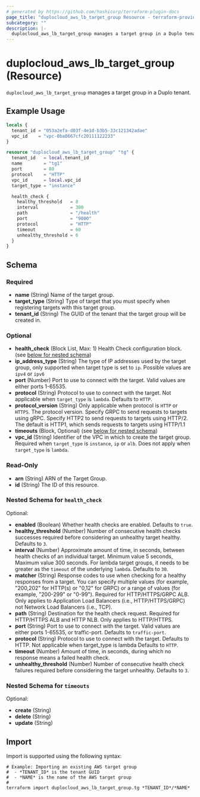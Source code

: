 ```yaml
---
# generated by https://github.com/hashicorp/terraform-plugin-docs
page_title: "duplocloud_aws_lb_target_group Resource - terraform-provider-duplocloud"
subcategory: ""
description: |-
  duplocloud_aws_lb_target_group manages a target group in a Duplo tenant.
---
```


# duplocloud_aws_lb_target_group (Resource)

`duplocloud_aws_lb_target_group` manages a target group in a Duplo tenant.

## Example Usage

```terraform
locals {
  tenant_id = "053a2efa-d03f-4e1d-b3b5-33c121342adae"
  vpc_id    = "vpc-0ba0667cfc20111122233"
}

resource "duplocloud_aws_lb_target_group" "tg" {
  tenant_id   = local.tenant_id
  name        = "tg1"
  port        = 80
  protocol    = "HTTP"
  vpc_id      = local.vpc_id
  target_type = "instance"

  health_check {
    healthy_threshold   = 8
    interval            = 300
    path                = "/health"
    port                = "9000"
    protocol            = "HTTP"
    timeout             = 60
    unhealthy_threshold = 6
  }
}
```

<!-- schema generated by tfplugindocs -->
## Schema

### Required

- **name** (String) Name of the target group.
- **target_type** (String) Type of target that you must specify when registering targets with this target group.
- **tenant_id** (String) The GUID of the tenant that the target group will be created in.

### Optional

- **health_check** (Block List, Max: 1) Health Check configuration block. (see [below for nested schema](#nestedblock--health_check))
- **ip_address_type** (String) The type of IP addresses used by the target group, only supported when target type is set to `ip`. Possible values are `ipv4` or `ipv6`
- **port** (Number) Port to use to connect with the target. Valid values are either ports 1-65535.
- **protocol** (String) Protocol to use to connect with the target. Not applicable when `target_type` is `lambda`. Defaults to `HTTP`.
- **protocol_version** (String) Only applicable when protocol is `HTTP` or `HTTPS`. The protocol version. Specify GRPC to send requests to targets using gRPC. Specify HTTP2 to send requests to targets using HTTP/2. The default is HTTP1, which sends requests to targets using HTTP/1.1
- **timeouts** (Block, Optional) (see [below for nested schema](#nestedblock--timeouts))
- **vpc_id** (String) Identifier of the VPC in which to create the target group. Required when `target_type` is `instance`, `ip` or `alb`. Does not apply when `target_type` is `lambda`.

### Read-Only

- **arn** (String) ARN of the Target Group.
- **id** (String) The ID of this resource.

<a id="nestedblock--health_check"></a>
### Nested Schema for `health_check`

Optional:

- **enabled** (Boolean) Whether health checks are enabled. Defaults to `true`.
- **healthy_threshold** (Number) Number of consecutive health checks successes required before considering an unhealthy target healthy. Defaults to `3`.
- **interval** (Number) Approximate amount of time, in seconds, between health checks of an individual target. Minimum value 5 seconds, Maximum value 300 seconds. For lambda target groups, it needs to be greater as the `timeout` of the underlying `lambda`. Defaults to `30`.
- **matcher** (String) Response codes to use when checking for a healthy responses from a target. You can specify multiple values (for example, "200,202" for HTTP(s) or "0,12" for GRPC) or a range of values (for example, "200-299" or "0-99"). Required for HTTP/HTTPS/GRPC ALB. Only applies to Application Load Balancers (i.e., HTTP/HTTPS/GRPC) not Network Load Balancers (i.e., TCP).
- **path** (String) Destination for the health check request. Required for HTTP/HTTPS ALB and HTTP NLB. Only applies to HTTP/HTTPS.
- **port** (String) Port to use to connect with the target. Valid values are either ports 1-65535, or traffic-port. Defaults to `traffic-port`.
- **protocol** (String) Protocol to use to connect with the target. Defaults to HTTP. Not applicable when target_type is lambda Defaults to `HTTP`.
- **timeout** (Number) Amount of time, in seconds, during which no response means a failed health check.
- **unhealthy_threshold** (Number) Number of consecutive health check failures required before considering the target unhealthy. Defaults to `3`.


<a id="nestedblock--timeouts"></a>
### Nested Schema for `timeouts`

Optional:

- **create** (String)
- **delete** (String)
- **update** (String)

## Import

Import is supported using the following syntax:

```shell
# Example: Importing an existing AWS target group
#  - *TENANT_ID* is the tenant GUID
#  - *NAME* is the name of the AWS target group
#
terraform import duplocloud_aws_lb_target_group.tg *TENANT_ID*/*NAME*
```

